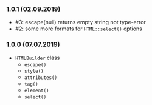 ### 1.0.1 (02.09.2019)

* #3: escape(null) returns empty string not type-error
* #2: some more formats for `HTML::select()` options

### 1.0.0 (07.07.2019)

* `HTMLBuilder` class
    * `escape()`
    * `style()`
    * `attributes()`
    * `tag()`
    * `element()`
    * `select()`
    